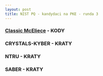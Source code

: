 ```yaml
---
layout: post
title: NIST PQ - kandydaci na PKE - runda 3
---
```


### [Classic McEliece](https://classic.mceliece.org/) - KODY

### CRYSTALS-KYBER - KRATY

### NTRU - KRATY

### SABER - KRATY
